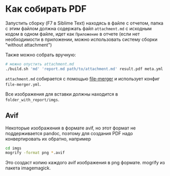 # Как собирать PDF

Запустить сборку (F7 в Siblime Text) находясь в файле с отчетом, папка с этим файлом должна содержать файл `attachment.md` с исходным кодом в одном файле, идет как `Приложение` в отчете (если нет необходимости в приложении, можно использовать систему сборки "without attachment")

Также можно собрать вручную:

```bash
# можно опустить attachment.md
./build.sh 'md' 'report.md path/to/attachment.md' result.pdf meta.yml 'folder_with_report'
```

`attachment.md` собирается с помощью [file-merger](https://github.com/istudyatuni/file-merger) и использует конфиг `file-merger.yml`.

Все изображения для вставки должны находится в `folder_with_report/imgs`.

## Avif

Некоторые изображения в формате avif, но этот формат не поддерживается pandoc, поэтому для создания PDF надо конвертировать их обратно, например

```bash
cd imgs
mogrify -format png *.avif
```

Это создаст копию каждого avif изображения в png формате. mogrify из пакета imagemagick.
